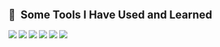 <h2> 🚀 &nbsp;Some Tools I Have Used and Learned</h2>
<p align="left">
<img src="https://img.shields.io/badge/-HTML5-red?logo=html5&logoColor=white"/>
<img src="https://img.shields.io/badge/-CSS3-blue?logo=css3"/>
<img src="https://img.shields.io/badge/-Bootstrap-blueviolet?logo=bootstrap&logoColor=white"/>
<img src="https://img.shields.io/badge/-SASS-ff69b4?logo=sass&logoColor=white"/>
<img src="https://img.shields.io/badge/-PHPStorm-white?logo=phpstorm&logoColor=black"/>
<img src="https://img.shields.io/badge/-PHP 8.0-%238993be?logo=php&logoColor=white"/>
</p>

<!---
MateuszWojno/MateuszWojno is a ✨ special ✨ repository because its `README.md` (this file) appears on your GitHub profile.
You can click the Preview link to take a look at your changes.
--->
